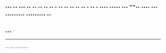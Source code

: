 ... .. ... .. .. .. .. .. . .. .. .. .. .. . .. . .... 
..... ...
--.. ....
... 
.........
.........
.. 
---
... 
-----
-----
... ... .......... 
